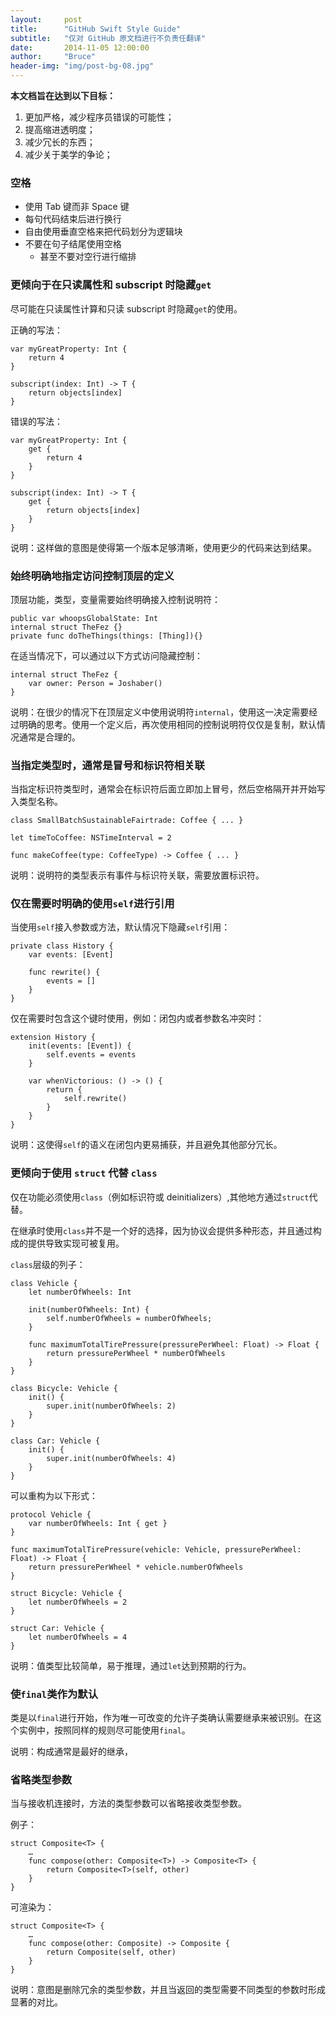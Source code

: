 ```yaml
---
layout:     post
title:      "GitHub Swift Style Guide"
subtitle:   "仅对 GitHub 原文档进行不负责任翻译"
date:       2014-11-05 12:00:00
author:     "Bruce"
header-img: "img/post-bg-08.jpg"
---
```



**本文档旨在达到以下目标：**

1. 更加严格，减少程序员错误的可能性；
2. 提高缩进透明度；
3. 减少冗长的东西；
4. 减少关于美学的争论；

### 空格

- 使用 Tab 键而非 Space 键
- 每句代码结束后进行换行
- 自由使用垂直空格来把代码划分为逻辑块
- 不要在句子结尾使用空格
	- 甚至不要对空行进行缩排
	
### 更倾向于在只读属性和 subscript 时隐藏`get`

尽可能在只读属性计算和只读 subscript 时隐藏`get`的使用。

正确的写法：

	var myGreatProperty: Int {
		return 4
	}
	
	subscript(index: Int) -> T {
		return objects[index]
	}
	
错误的写法：

	var myGreatProperty: Int {
		get {
			return 4
		}
	}
	
	subscript(index: Int) -> T {
		get {
			return objects[index]
		}
	}
	
说明：这样做的意图是使得第一个版本足够清晰，使用更少的代码来达到结果。

### 始终明确地指定访问控制顶层的定义

顶层功能，类型，变量需要始终明确接入控制说明符：

	public var whoopsGlobalState: Int
	internal struct TheFez {}
	private func doTheThings(things: [Thing]){}
	
在适当情况下，可以通过以下方式访问隐藏控制：

	internal struct TheFez {
		var owner: Person = Joshaber()
	}
	
说明：在很少的情况下在顶层定义中使用说明符`internal`，使用这一决定需要经过明确的思考。使用一个定义后，再次使用相同的控制说明符仅仅是复制，默认情况通常是合理的。

### 当指定类型时，通常是冒号和标识符相关联

当指定标识符类型时，通常会在标识符后面立即加上冒号，然后空格隔开并开始写入类型名称。

	class SmallBatchSustainableFairtrade: Coffee { ... }
	
	let timeToCoffee: NSTimeInterval = 2
	
	func makeCoffee(type: CoffeeType) -> Coffee { ... }
	
说明：说明符的类型表示有事件与标识符关联，需要放置标识符。

### 仅在需要时明确的使用`self`进行引用

当使用`self`接入参数或方法，默认情况下隐藏`self`引用：

	private class History {
	    var events: [Event]
	
	    func rewrite() {
	        events = []
	    }
	}
	
仅在需要时包含这个键时使用，例如：闭包内或者参数名冲突时：

	extension History {
	    init(events: [Event]) {
	        self.events = events
	    }
	
	    var whenVictorious: () -> () {
	        return {
	            self.rewrite()
	        }
	    }
	}
	
说明：这使得`self`的语义在闭包内更易捕获，并且避免其他部分冗长。

### 更倾向于使用 `struct` 代替 `class`

仅在功能必须使用`class`（例如标识符或 deinitializers）,其他地方通过`struct`代替。

在继承时使用`class`并不是一个好的选择，因为协议会提供多种形态，并且通过构成的提供导致实现可被复用。

`class`层级的列子：

	class Vehicle {
	    let numberOfWheels: Int
	
	    init(numberOfWheels: Int) {
	        self.numberOfWheels = numberOfWheels;
	    }
	
	    func maximumTotalTirePressure(pressurePerWheel: Float) -> Float {
	        return pressurePerWheel * numberOfWheels
	    }
	}
	
	class Bicycle: Vehicle {
	    init() {
	        super.init(numberOfWheels: 2)
	    }
	}
	
	class Car: Vehicle {
	    init() {
	        super.init(numberOfWheels: 4)
	    }
	}
	
可以重构为以下形式：

	protocol Vehicle {
	    var numberOfWheels: Int { get }
	}
	
	func maximumTotalTirePressure(vehicle: Vehicle, pressurePerWheel: Float) -> Float {
	    return pressurePerWheel * vehicle.numberOfWheels
	}
	
	struct Bicycle: Vehicle {
	    let numberOfWheels = 2
	}
	
	struct Car: Vehicle {
	    let numberOfWheels = 4
	}
	
说明：值类型比较简单，易于推理，通过`let`达到预期的行为。

### 使`final`类作为默认

类是以`final`进行开始，作为唯一可改变的允许子类确认需要继承来被识别。在这个实例中，按照同样的规则尽可能使用`final`。

说明：构成通常是最好的继承，

### 省略类型参数

当与接收机连接时，方法的类型参数可以省略接收类型参数。

例子：

	struct Composite<T> {
	    …
	    func compose(other: Composite<T>) -> Composite<T> {
	        return Composite<T>(self, other)
	    }
	}
	
可渲染为：

	struct Composite<T> {
	    …
	    func compose(other: Composite) -> Composite {
	        return Composite(self, other)
	    }
	}
	
说明：意图是删除冗余的类型参数，并且当返回的类型需要不同类型的参数时形成显著的对比。